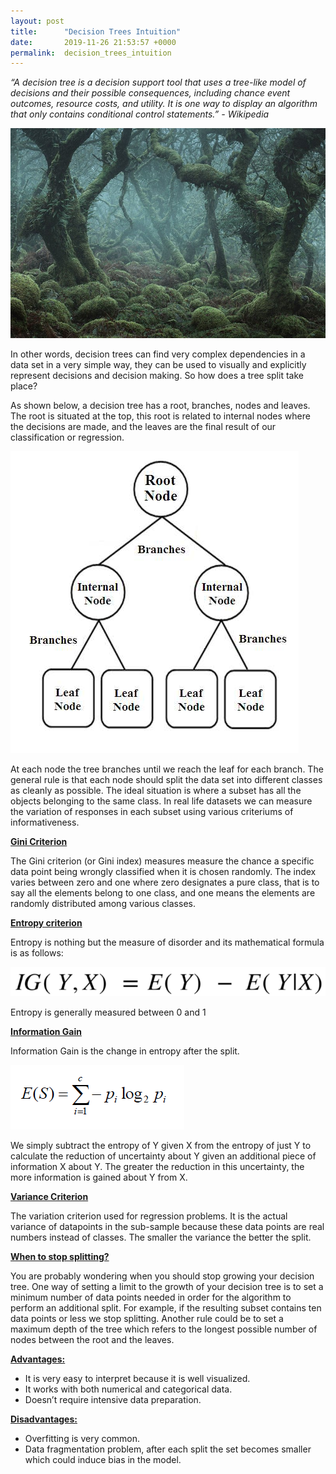 ```yaml
---
layout: post
title:      "Decision Trees Intuition"
date:       2019-11-26 21:53:57 +0000
permalink:  decision_trees_intuition
---
```



*“A decision tree is a decision support tool that uses a tree-like model of decisions and their possible consequences, including chance event outcomes, resource costs, and utility. It is one way to display an algorithm that only contains conditional control statements.” - Wikipedia*

![](img/65.png)

In other words, decision trees can find very complex dependencies in a data set in a very simple way, they can be used to visually and explicitly represent decisions and decision making. So how does a tree split take place?

As shown below, a decision tree has a root, branches, nodes and leaves. The root is situated at the top, this root is related to internal nodes where the decisions are made, and the leaves are the final result of our classification or regression. 

![](img/66.png)

At each node the tree branches until we reach the leaf for each branch. The general rule is that each node should split the data set into different classes as cleanly as possible. The ideal situation is where a subset has all the objects belonging to the same class. In real life datasets we can measure the variation of responses in each subset using various criteriums of informativeness. 

<b><u>Gini Criterion</u></b>

The Gini criterion (or Gini index) measures measure the chance a specific data point being wrongly classified when it is chosen randomly. The index varies between zero and one where zero designates a pure class, that is to say all the elements belong to one class, and one means the elements are randomly distributed among various classes.

<b><u>Entropy criterion</u></b>

Entropy is nothing but the measure of disorder and its mathematical formula is as follows: 

![](img/67.png)

Entropy is generally measured between 0 and 1

<b><u>Information Gain </u></b>

Information Gain is the change in entropy after the split.

![](img/68.png)

We simply subtract the entropy of Y given X from the entropy of just Y to calculate the reduction of uncertainty about Y given an additional piece of information X about Y. The greater the reduction in this uncertainty, the more information is gained about Y from X.


<b><u>Variance Criterion </u></b>

The variation criterion used for regression problems. It is the actual variance of datapoints in the sub-sample because these data points are real numbers instead of classes. The smaller the variance the better the split. 

<b><u>When to stop splitting?</u></b>

You are probably wondering when you should stop growing your decision tree. One way of setting a limit to the growth of your decision tree is to set a minimum number of data points needed in order for the algorithm to perform an additional split. For example, if the resulting subset contains ten data points or less we stop splitting. Another rule could be to set a maximum depth of the tree which refers to the longest possible number of nodes between the root and the leaves. 


<b><u>Advantages:</u></b>

* It is very easy to interpret because it is well visualized. 
* It works with both numerical and categorical data. 
* Doesn’t require intensive data preparation.

<b><u>Disadvantages:</u></b>

* Overfitting is very common. 
* Data fragmentation problem, after each split the set becomes smaller which could induce bias in the model. 

